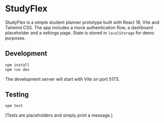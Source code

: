 # StudyFlex

StudyFlex is a simple student planner prototype built with React 18, Vite and Tailwind CSS. The app includes a mock authentication flow, a dashboard placeholder and a settings page. State is stored in `localStorage` for demo purposes.

## Development

```bash
npm install
npm run dev
```

The development server will start with Vite on port 5173.

## Testing

```bash
npm test
```

(Tests are placeholders and simply print a message.)
